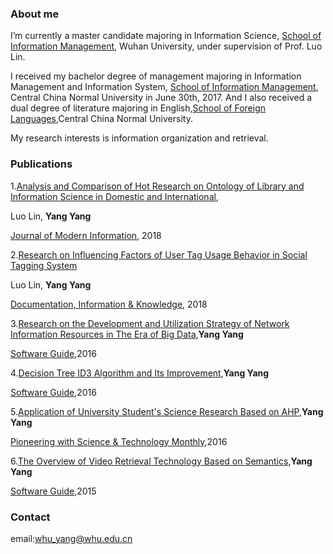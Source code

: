 ### About me
I’m currently a master candidate majoring in Information Science, [School of Information Management](http://sim.whu.edu.cn), Wuhan University, under supervision of Prof. Luo Lin.

I received my bachelor degree of management majoring in Information Management and Information System, [School of Information Management](http://imd.ccnu.edu.cn/), Central China Normal University in June 30th, 2017. And I also received a dual degree of literature majoring in English,[School of Foreign Languages](http://wy.ccnu.edu.cn/zy.htm),Central China Normal University.

My research interests is information organization and retrieval.

### Publications
1.[Analysis and Comparison of Hot Research on Ontology of Library and Information Science in Domestic and International](http://kns.cnki.net/KCMS/detail/detail.aspx?dbcode=CJFQ&dbname=CJFDLAST2018&filename=XDQB201804021&uid=WEEvREcwSlJHSldRa1FhdkJkVWI3Nkh1eXdkSjFnQkh3b3BRVXF6aFcxdz0=$9A4hF_YAuvQ5obgVAqNKPCYcEjKensW4ggI8Fm4gTkoUKaID8j8gFw!!&v=MjYwMTJUM3FUcldNMUZyQ1VSTEtmWU9Sb0Z5cm1VYi9QUFNuYWJMRzRIOW5NcTQ5SFpZUjhlWDFMdXhZUzdEaDE=),

Luo Lin, **Yang Yang**

[Journal of Modern Information](http://221.8.56.50:90/Jwk_xdqb/CN/volumn/home.shtml), 2018

2.[Research on Influencing Factors of User Tag Usage Behavior in Social Tagging System](http://kns.cnki.net/KXReader/Detail?dbcode=CJFD&filename=TSQC201803010&uid=WEEvREcwSlJHSldRa1FhdkJkVWI3Nkh1eXdkSjFnQkh3b3BRVXF6aFcxdz0=$9A4hF_YAuvQ5obgVAqNKPCYcEjKensW4ggI8Fm4gTkoUKaID8j8gFw!!)

Luo Lin, **Yang Yang**

[Documentation, Information & Knowledge](http://manu03.magtech.com.cn:81/Jweb_tsqb), 2018

3.[Research on the Development and Utilization Strategy of Network Information Resources in The Era of Big Data](http://kns.cnki.net/KCMS/detail/detail.aspx?dbcode=CJFQ&dbname=CJFDLAST2016&filename=RJDK201609047&uid=WEEvREcwSlJHSldRa1FhdkJkVWI3Nkh1eXdkSjFnQkh3b3BRVXF6aFcxdz0=$9A4hF_YAuvQ5obgVAqNKPCYcEjKensW4ggI8Fm4gTkoUKaID8j8gFw!!&v=MDc5ODk5Zk1wbzlCWTRSOGVYMUx1eFlTN0RoMVQzcVRyV00xRnJDVVJMS2ZZT1JvRnlyZ1ZMekJOeWZQWmJHNEg=),**Yang Yang**

[Software Guide](http://www.rjdk.org),2016

4.[Decision Tree ID3 Algorithm and Its Improvement](http://kns.cnki.net/KCMS/detail/detail.aspx?dbcode=CJFQ&dbname=CJFDLAST2016&filename=RJDK201608016&uid=WEEvREcwSlJHSldRa1FhdkJkVWI3Nkh1eXdkSjFnQkh3b3BRVXF6aFcxdz0=$9A4hF_YAuvQ5obgVAqNKPCYcEjKensW4ggI8Fm4gTkoUKaID8j8gFw!!&v=MTIyNjBlWDFMdXhZUzdEaDFUM3FUcldNMUZyQ1VSTEtmWU9Sb0Z5cmdWcjNOTnlmUFpiRzRIOWZNcDQ5RVlvUjg=),**Yang Yang**

[Software Guide](http://www.rjdk.org),2016

5.[Application of University Student's Science Research Based on AHP](http://kns.cnki.net/KCMS/detail/detail.aspx?dbcode=CJFQ&dbname=CJFDLAST2016&filename=KJCK201614007&uid=WEEvREcwSlJHSldRa1FhdkJkVWI3Nkh1eXdkSjFnQkh3b3BRVXF6aFcxdz0=$9A4hF_YAuvQ5obgVAqNKPCYcEjKensW4ggI8Fm4gTkoUKaID8j8gFw!!&v=MjEyNjdTN0RoMVQzcVRyV00xRnJDVVJMS2ZZT1JvRnlyZ1Zidk9MaWZJWmJHNEg5Zk5xNDlGWTRSOGVYMUx1eFk=),**Yang Yang**

[Pioneering with Science & Technology Monthly](http://www.zgkjcy.com/),2016

6.[The Overview of Video Retrieval Technology Based on Semantics](http://kns.cnki.net/KCMS/detail/detail.aspx?dbcode=CJFQ&dbname=CJFDLAST2016&filename=RJDK201512012&uid=WEEvREcwSlJHSldRa1FhdkJkVWI3Nkh1eXdkSjFnQkh3b3BRVXF6aFcxdz0=$9A4hF_YAuvQ5obgVAqNKPCYcEjKensW4ggI8Fm4gTkoUKaID8j8gFw!!&v=MTE0NjViRzRIOVROclk5RVpvUjhlWDFMdXhZUzdEaDFUM3FUcldNMUZyQ1VSTEtmWU9Sb0Z5cmhVcnZOTnlmUFo=),**Yang Yang**

[Software Guide](http://www.rjdk.org),2015

### Contact
email:whu_yang@whu.edu.cn
